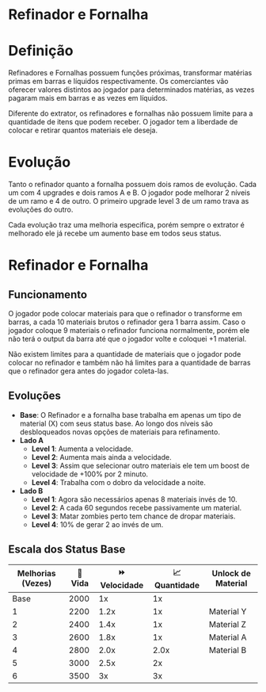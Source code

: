 # Refinador e Fornalha

# Definição

Refinadores e Fornalhas possuem funções próximas, transformar matérias primas em barras e líquidos respectivamente. Os comerciantes vão oferecer valores distintos ao jogador para determinados matérias, as vezes pagaram mais em barras e as vezes em líquidos.

Diferente do extrator, os refinadores e fornalhas não possuem limite para a quantidade de itens que podem receber. O jogador tem a liberdade de colocar e retirar quantos materiais ele deseja.

# Evolução

Tanto o refinador quanto a fornalha possuem dois ramos de evolução. Cada um com 4 upgrades e dois ramos A e B. O jogador pode melhorar 2 níveis de um ramo e 4 de outro. O primeiro upgrade level 3 de um ramo trava as evoluções do outro.

Cada evolução traz uma melhoria especifica, porém sempre o extrator é melhorado ele já recebe um aumento base em todos seus status. 

# Refinador e Fornalha

## Funcionamento

O jogador pode colocar materiais para que o refinador o transforme em barras, a cada 10 materiais brutos o refinador gera 1 barra assim. Caso o jogador coloque 9 materiais o refinador funciona normalmente, porém ele não terá o output da barra até que o jogador volte e coloquei +1 material. 

Não existem limites para a quantidade de materiais que o jogador pode colocar no refinador e também não há limites para a quantidade de barras que o refinador gera antes do jogador coleta-las. 

## Evoluções

- **Base**: O Refinador e a fornalha base trabalha em apenas um tipo de material (X) com seus status base. Ao longo dos níveis são desbloqueados novas opções de materiais para refinamento.
- **Lado A**
    - **Level 1**: Aumenta a velocidade.
    - **Level 2**: Aumenta mais ainda a velocidade.
    - **Level 3**: Assim que selecionar outro materiais ele tem um boost de velocidade de +100% por 2 minuto.
    - **Level 4**: Trabalha com o dobro da velocidade a noite.
- **Lado B**
    - **Level 1**: Agora são necessários apenas 8 materiais invés de 10.
    - **Level 2**: A cada 60 segundos recebe passivamente um material.
    - **Level 3**: Matar zombies perto tem chance de dropar materiais.
    - **Level 4**: 10% de gerar 2 ao invés de um.

## Escala dos Status Base

| Melhorias (Vezes) | 💖 Vida | ⏩ Velocidade | 📈 Quantidade | Unlock de Material |
| --- | --- | --- | --- | --- |
| Base | 2000 | 1x | 1x |  |
| 1 | 2200 | 1.2x | 1x | Material Y |
| 2 | 2400 | 1.4x | 1x | Material Z |
| 3 | 2600 | 1.8x | 1x | Material A |
| 4 | 2800 | 2.0x | 2.0x | Material B |
| 5 | 3000 | 2.5x | 2x |  |
| 6 | 3500 | 3x | 3x |  |
